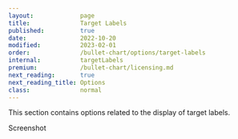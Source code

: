 ```yaml
---
layout:             page
title:              Target Labels
published:          true
date:               2022-10-20
modified:   	    2023-02-01
order:              /bullet-chart/options/target-labels
internal:           targetLabels
premium:            /bullet-chart/licensing.md
next_reading:       true
next_reading_title: Options
class:              normal
---
```


This section contains options related to the display of target labels.

<todo>Screenshot</todo>